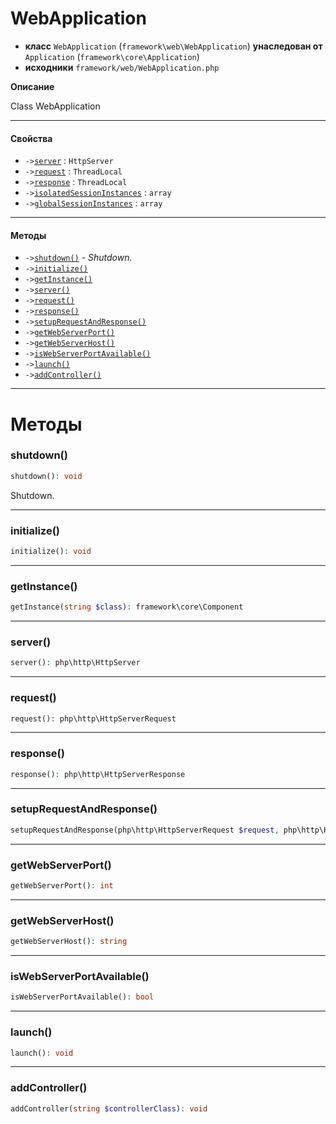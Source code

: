 # WebApplication

- **класс** `WebApplication` (`framework\web\WebApplication`) **унаследован от** `Application` (`framework\core\Application`)
- **исходники** `framework/web/WebApplication.php`

**Описание**

Class WebApplication

---

#### Свойства

- `->`[`server`](#prop-server) : `HttpServer`
- `->`[`request`](#prop-request) : `ThreadLocal`
- `->`[`response`](#prop-response) : `ThreadLocal`
- `->`[`isolatedSessionInstances`](#prop-isolatedsessioninstances) : `array`
- `->`[`globalSessionInstances`](#prop-globalsessioninstances) : `array`

---

#### Методы

- `->`[`shutdown()`](#method-shutdown) - _Shutdown._
- `->`[`initialize()`](#method-initialize)
- `->`[`getInstance()`](#method-getinstance)
- `->`[`server()`](#method-server)
- `->`[`request()`](#method-request)
- `->`[`response()`](#method-response)
- `->`[`setupRequestAndResponse()`](#method-setuprequestandresponse)
- `->`[`getWebServerPort()`](#method-getwebserverport)
- `->`[`getWebServerHost()`](#method-getwebserverhost)
- `->`[`isWebServerPortAvailable()`](#method-iswebserverportavailable)
- `->`[`launch()`](#method-launch)
- `->`[`addController()`](#method-addcontroller)

---
# Методы

<a name="method-shutdown"></a>

### shutdown()
```php
shutdown(): void
```
Shutdown.

---

<a name="method-initialize"></a>

### initialize()
```php
initialize(): void
```

---

<a name="method-getinstance"></a>

### getInstance()
```php
getInstance(string $class): framework\core\Component
```

---

<a name="method-server"></a>

### server()
```php
server(): php\http\HttpServer
```

---

<a name="method-request"></a>

### request()
```php
request(): php\http\HttpServerRequest
```

---

<a name="method-response"></a>

### response()
```php
response(): php\http\HttpServerResponse
```

---

<a name="method-setuprequestandresponse"></a>

### setupRequestAndResponse()
```php
setupRequestAndResponse(php\http\HttpServerRequest $request, php\http\HttpServerResponse $response): void
```

---

<a name="method-getwebserverport"></a>

### getWebServerPort()
```php
getWebServerPort(): int
```

---

<a name="method-getwebserverhost"></a>

### getWebServerHost()
```php
getWebServerHost(): string
```

---

<a name="method-iswebserverportavailable"></a>

### isWebServerPortAvailable()
```php
isWebServerPortAvailable(): bool
```

---

<a name="method-launch"></a>

### launch()
```php
launch(): void
```

---

<a name="method-addcontroller"></a>

### addController()
```php
addController(string $controllerClass): void
```